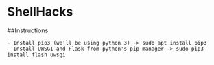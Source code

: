 # ShellHacks

##Instructions

	- Install pip3 (we'll be using python 3) -> sudo apt install pip3
	- Install UWSGI and Flask from python's pip manager -> sudo pip3 install flash uwsgi